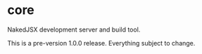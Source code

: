 # core
NakedJSX development server and build tool.

This is a pre-version 1.0.0 release. Everything subject to change.
